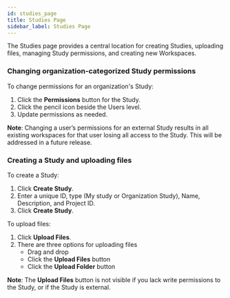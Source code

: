 ```yaml
---
id: studies_page
title: Studies Page
sidebar_label: Studies Page
---
```


The Studies page provides a central location for creating Studies, uploading files, managing Study permissions, and creating new Workspaces.

### Changing organization-categorized Study permissions
To change permissions for an organization's Study:

1.	Click the **Permissions** button for the Study.
2.	Click the pencil icon beside the Users level.
3.	Update permissions as needed.

**Note**: Changing a user’s permissions for an external Study results in all existing workspaces for that user losing all access to the Study. This will be addressed in a future release.

### Creating a Study and uploading files
To create a Study:

1.	Click **Create Study**.
2.	Enter a unique ID, type (My study or Organization Study), Name, Description, and Project ID.
3.	Click **Create Study**.

To upload files:

1.	Click **Upload Files**.
2.	There are three options for uploading files
      * Drag and drop
      * Click the **Upload Files** button 
      * Click the **Upload Folder** button

**Note**: The **Upload Files** button is not visible if you lack write permissions to the Study, or if the Study is external.